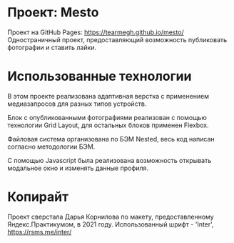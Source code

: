 # Проект: Mesto
Проект на GitHub Pages: https://tearmegh.github.io/mesto/
Одностраничный проект, предоставляющий возможность публиковать фотографии и ставить лайки.

# Использованные технологии
В этом проекте реализована адаптивная верстка с применением медиазапросов для разных типов устройств.

Блок с опубликованными фотографиями реализован с помощью технологии Grid Layout, для остальных блоков применен Flexbox.

Файловая система организована по БЭМ Nested, весь код написан согласно методологии БЭМ.

С помощью Javascript была реализована возможность открывать модальное окно и изменять данные профиля.
# Копирайт
Проект сверстала Дарья Корнилова по макету, предоставленному Яндекс.Практикумом, в 2021 году.
Использованный шрифт - 'Inter', https://rsms.me/inter/